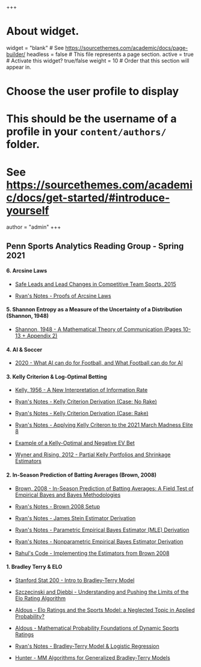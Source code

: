 +++
# About widget.
widget = "blank"  # See https://sourcethemes.com/academic/docs/page-builder/
headless = false  # This file represents a page section.
active = true  # Activate this widget? true/false
weight = 10  # Order that this section will appear in.

# Choose the user profile to display
# This should be the username of a profile in your `content/authors/` folder.
# See https://sourcethemes.com/academic/docs/get-started/#introduce-yourself
author = "admin"
+++

## Penn Sports Analytics Reading Group - Spring 2021

#### 6. Arcsine Laws 

* [Safe Leads and Lead Changes in Competitive Team Sports, 2015](/pdf/sports_analytics_2021s/6A.pdf)

* [Ryan's Notes - Proofs of Arcsine Laws](/pdf/sports_analytics_2021s/6B.pdf)

#### 5. Shannon Entropy as a Measure of the Uncertainty of a Distribution (Shannon, 1948)

* [Shannon, 1948 - A Mathematical Theory of Communication (Pages 10-13 + Appendix 2)](/pdf/sports_analytics_2021s/5A.pdf)

#### 4. AI & Soccer

* [2020 - What AI can do for Football, and What Football can do for AI](/pdf/sports_analytics_2021s/4A.pdf)

#### 3. Kelly Criterion & Log-Optimal Betting

* [Kelly, 1956 - A New Interpretation of Information Rate](/pdf/sports_analytics_2021s/3A.pdf)

* [Ryan's Notes - Kelly Criterion Derivation (Case: No Rake)](/pdf/sports_analytics_2021s/3B.pdf)

* [Ryan's Notes - Kelly Criterion Derivation (Case: Rake)](/pdf/sports_analytics_2021s/3C.pdf)

* [Ryan's Notes - Applying Kelly Criteron to the 2021 March Madness Elite 8](/pdf/sports_analytics_2021s/3D.pdf)

* [Example of a Kelly-Optimal and Negative EV Bet](/pdf/sports_analytics_2021s/3E.pdf)

* [Wyner and Rising, 2012 - Partial Kelly Portfolios and Shrinkage Estimators](/pdf/sports_analytics_2021s/3F.pdf)

#### 2. In-Season Prediction of Batting Averages (Brown, 2008)

* [Brown, 2008 - In-Season Prediction of Batting Averages: A Field Test of Empirical Bayes and Bayes Methodologies](/pdf/sports_analytics_2021s/2A.pdf)

* [Ryan's Notes - Brown 2008 Setup](/pdf/sports_analytics_2021s/2B.pdf)

* [Ryan's Notes - James Stein Estimator Derivation](/pdf/sports_analytics_2021s/2C.pdf)

* [Ryan's Notes - Parametric Empirical Bayes Estimator (MLE) Derivation](/pdf/sports_analytics_2021s/2D.pdf)

* [Ryan's Notes - Nonparametric Empirical Bayes Estimator Derivation](/pdf/sports_analytics_2021s/2E.pdf)

* [Rahul's Code - Implementing the Estimators from Brown 2008](https://colab.research.google.com/drive/1_ZBfS4kAfxFi93XqGzuSZ2FU13HAplpF?usp=sharing)

#### 1. Bradley Terry & ELO

* [Stanford Stat 200 - Intro to Bradley-Terry Model](/pdf/sports_analytics_2021s/1A.pdf)

* [Szczecinski and Djebbi - Understanding and Pushing the Limits of the Elo
Rating Algorithm](/pdf/sports_analytics_2021s/1B.pdf)

* [Aldous - Elo Ratings and the Sports Model: a Neglected Topic in Applied Probability?](/pdf/sports_analytics_2021s/1C.pdf)

* [Aldous - Mathematical Probability Foundations of Dynamic Sports Ratings](/pdf/sports_analytics_2021s/1CC.pdf)

* [Ryan's Notes - Bradley-Terry Model & Logistic Regression](/pdf/sports_analytics_2021s/1D.pdf)

* [Hunter - MM Algorithms for Generalized Bradley-Terry Models](/pdf/sports_analytics_2021s/1E.pdf)






